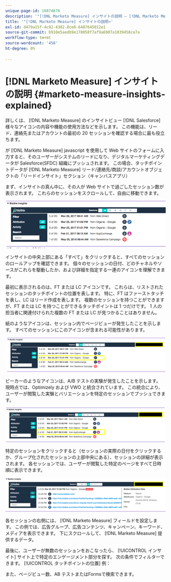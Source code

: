 ```yaml
---
unique-page-id: 18874676
description: '"[!DNL Marketo Measure] インサイトの説明 — [!DNL Marketo Measure]  — 製品ドキュメント»'
title: '"[!DNL Marketo Measure] インサイトの説明»'
exl-id: d479a15f-4c92-4302-8ce8-6487645012e1
source-git-commit: b910e5aedb9e178058f7af9a6907a1039458ce7a
workflow-type: tm+mt
source-wordcount: '458'
ht-degree: 0%

---
```


# [!DNL Marketo Measure] インサイトの説明 {#marketo-measure-insights-explained}

詳しくは、 [!DNL Marketo Measure] のインサイトビュー [!DNL Salesforce]様々なアイコンの内容や機能の使用方法などを示します。 この機能は、リード、連絡先またはアカウントの最初の 20 セッションを確認する場合に最も役立ちます。

が [!DNL Marketo Measure] javascript を使用して Web サイトのフォームに入力すると、そのユーザーがシステムのリードになり、デジタルマーケティングデータが Salesforce(SFDC) 組織にプッシュされます。 この場合、タッチポイントデータが [!DNL Marketo Measure] リード/連絡先/商談/アカウントオブジェクトの「リードインサイト」セクション（キャンバスアプリ）

まず、インサイトの真ん中に、その人が Web サイトで過ごしたセッション数が表示されます。 これらのセッションをスクロールして、自由に移動できます。

![](assets/1.png)

インサイトの中央上部にある「すべて」をクリックすると、すべてのセッションのロールアップを確認できます。 個々のセッションの日付、どのチャネルやソースがこれらを駆動したか、および詳細を指定する一連のアイコンを理解できます。

最初に表示されるのは、FT または LC アイコンです。 これらは、リストされたセッションのタッチポイントの位置を表します。 特に、FT はファーストタッチを表し、LC はリード作成を表します。 複数のセッションを持つことができますが、FT または LC を持つことができるタッチポイントは 1 つだけです。 1 人の担当者に関連付けられた複数の FT または LC が見つかることはありません。

紙のようなアイコンは、セッション内でページビューが発生したことを示します。 すべてのセッションにこのアイコンが含まれる可能性があります。

![](assets/2.png)

ビーカーのようなアイコンは、A/B テストの実験が発生したことを示します。 現時点では、Optimizely および VWO と統合されています。 この統合により、ユーザーが閲覧した実験とバリエーションを特定のセッションでプッシュできます。

![](assets/3.png)

特定のセッションをクリックすると（セッションの実際の日付をクリックするか、グループ化されたセッションの上部中央にある）、セッションの詳細が表示されます。 各セッションでは、ユーザーが閲覧した特定のページをすべて日時順に表示できます。

![](assets/4.png)

各セッションの右側には、 [!DNL Marketo Measure] フィールドを設定します。 この例では、広告グループ、広告コンテンツ、キャンペーン、キーワード、メディアを表示できます。 下にスクロールして、 [!DNL Marketo Measure] 提供するデータ。

最後に、ユーザーが無数のセッションをおこなったら、 [!UICONTROL インサイト] サイト上で特定のエンゲージメント部分を探す。 次の条件でフィルターできます。 [!UICONTROL タッチポイントの位置] 例：

また、ページビュー数、AB テストまたはFormsで検索できます。
